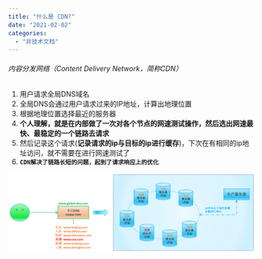 ```yaml
---
title: "什么是 CDN?"
date: "2021-02-02"
categories: 
  - "非技术文档"
---
```


###### 内容分发网络（Content Delivery Network，简称CDN）

1. 用户请求全局DNS域名
2. 全局DNS会通过用户请求过来的IP地址，计算出地理位置
3. 根据地理位置选择最近的服务器
4. **个人理解，就是在内部做了一次对各个节点的网速测试操作，然后选出网速最快、最稳定的一个链路去请求**
5. 然后记录这个请求(**记录请求的ip与目标的ip进行缓存**)，下次在有相同的ip地址访问，就不需要在进行网速测试了
6. **`CDN解决了链路长短的问题，起到了请求响应上的优化`**

![](images/%E4%BB%80%E4%B9%88%E6%98%AFCDN.png)
